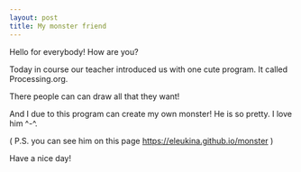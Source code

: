 ```yaml
---
layout: post
title: My monster friend
---
```


Hello for everybody! How are you?

Today in course our teacher introduced us with one cute program. It called Processing.org. 

There people can can draw all that they want!

And I due to this program can create my own monster! He is so pretty. I love him ^-^.

( P.S. you can see him on this page https://eleukina.github.io/monster )

Have a nice day!
